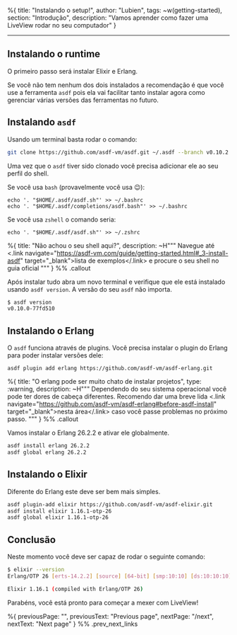 %{
title: "Instalando o setup!",
author: "Lubien",
tags: ~w(getting-started),
section: "Introdução",
description: "Vamos aprender como fazer uma LiveView rodar no seu computador"
}

---

## Instalando o runtime

O primeiro passo será instalar Elixir e Erlang.

Se você não tem nenhum dos dois instalados a recomendação é que você use a ferramenta `asdf` pois ela vai facilitar tanto instalar agora como gerenciar várias versões das ferramentas no futuro.

## Instalando `asdf`

Usando um terminal basta rodar o comando:

```bash
git clone https://github.com/asdf-vm/asdf.git ~/.asdf --branch v0.10.2
```

Uma vez que o `asdf` tiver sido clonado você precisa adicionar ele ao seu perfil do shell.

Se você usa `bash` (provavelmente você usa 😉):

```
echo '. "$HOME/.asdf/asdf.sh"' >> ~/.bashrc
echo '. "$HOME/.asdf/completions/asdf.bash"' >> ~/.bashrc
```

Se você usa `zshell` o comando seria:

```
echo '. "$HOME/.asdf/asdf.sh"' >> ~/.zshrc
```

%{
title: "Não achou o seu shell aqui?",
description: ~H"""
Navegue até <.link navigate="https://asdf-vm.com/guide/getting-started.html#_3-install-asdf" target="\_blank">lista de exemplos</.link> e procure o seu shell no guia oficial
"""
} %% .callout

Após instalar tudo abra um novo terminal e verifique que ele está instalado usando `asdf version`. A versão do seu `asdf` não importa.

```sh
$ asdf version
v0.10.0-77fd510
```

## Instalando o Erlang

O `asdf` funciona através de plugins. Você precisa instalar o plugin do Erlang para poder instalar versões dele:

```
asdf plugin add erlang https://github.com/asdf-vm/asdf-erlang.git
```

%{
title: "O erlang pode ser muito chato de instalar projetos",
type: :warning,
description: ~H"""
Dependendo do seu sistema operacional você pode ter dores de cabeça diferentes. Recomendo dar uma breve lida <.link navigate="https://github.com/asdf-vm/asdf-erlang#before-asdf-install" target="\_blank">nesta área</.link> caso você passe problemas no próximo passo.
"""
} %% .callout

Vamos instalar o Erlang 26.2.2 e ativar ele globalmente.

```sh
asdf install erlang 26.2.2
asdf global erlang 26.2.2
```

## Instalando o Elixir

Diferente do Erlang este deve ser bem mais simples.

```sh
asdf plugin-add elixir https://github.com/asdf-vm/asdf-elixir.git
asdf install elixir 1.16.1-otp-26
asdf global elixir 1.16.1-otp-26
```

## Conclusão

Neste momento você deve ser capaz de rodar o seguinte comando:

```sh
$ elixir --version
Erlang/OTP 26 [erts-14.2.2] [source] [64-bit] [smp:10:10] [ds:10:10:10] [async-threads:1] [jit]

Elixir 1.16.1 (compiled with Erlang/OTP 26)
```

Parabéns, você está pronto para começar a mexer com LiveView!

%{
previousPage: "",
previousText: "Previous page",
nextPage: "/next",
nextText: "Next page"
} %% .prev_next_links
